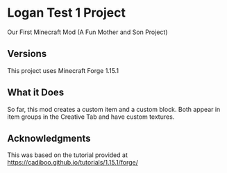 # Logan Test 1 Project

Our First Minecraft Mod (A Fun Mother and Son Project)

## Versions

This project uses Minecraft Forge 1.15.1

## What it Does

So far, this mod creates a custom item and a custom block.  Both appear in item groups in the Creative Tab and have custom textures.

## Acknowledgments

This was based on the tutorial provided at https://cadiboo.github.io/tutorials/1.15.1/forge/

